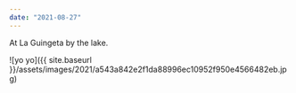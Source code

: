 ```yaml
---
date: "2021-08-27"
---
```


At La Guingeta by the lake.

![yo yo]({{ site.baseurl }}/assets/images/2021/a543a842e2f1da88996ec10952f950e4566482eb.jpg)
